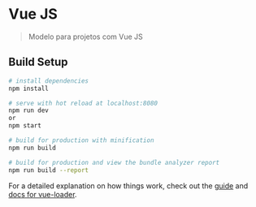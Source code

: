 # Vue JS

> Modelo para projetos com Vue JS

## Build Setup

``` bash
# install dependencies
npm install

# serve with hot reload at localhost:8080
npm run dev
or
npm start

# build for production with minification
npm run build

# build for production and view the bundle analyzer report
npm run build --report
```

For a detailed explanation on how things work, check out the [guide](http://vuejs-templates.github.io/webpack/) and [docs for vue-loader](http://vuejs.github.io/vue-loader).
